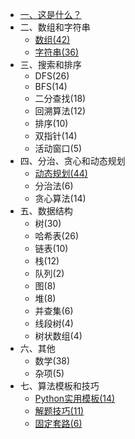   - [一、这是什么？](/README.md)
  - 二、数组和字符串
    - [数组(42)](array.md)
    - [字符串(36)](string.md)
  - 三、搜索和排序
    - DFS(26)
    - BFS(14)
    - 二分查找(18)
    - 回溯算法(12)
    - 排序(10)
    - 双指针(14)
    - 活动窗口(5)
  - 四、分治、贪心和动态规划
    - [动态规划(44)](dp.md)
    - 分治法(6)
    - 贪心算法(14)
  - 五、数据结构
    - 树(30)
    - 哈希表(26)
    - 链表(10)
    - 栈(12)
    - 队列(2)
    - 图(8)
    - 堆(8)
    - 并查集(6)
    - 线段树(4)
    - 树状数组(4)
  - 六、其他
    - 数学(38)
    - 杂项(5)
  - 七、算法模板和技巧
      - [Python实用模板(14)](/实用模板.md)
      - [解题技巧(11)](一些tricks.md)
      - [固定套路(6)](套路.md)
